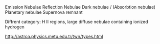 Emission Nebulae
Reflection Nebulae
Dark nebulae / (Absorbtion nebulae)
Planetary nebulae
Supernova remnant

Diffrent category: H II regions, large diffuse nebulae containing ionized hydrogen

http://astroa.physics.metu.edu.tr/twn/types.html
